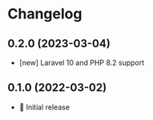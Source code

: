 # Changelog

## 0.2.0 (2023-03-04)

- [new] Laravel 10 and PHP 8.2 support

## 0.1.0 (2022-03-02)

- 🚀 Initial release

